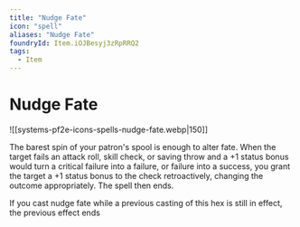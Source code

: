 ```yaml
---
title: "Nudge Fate"
icon: "spell"
aliases: "Nudge Fate"
foundryId: Item.iOJBesyj3zRpRRQ2
tags:
  - Item
---
```


# Nudge Fate
![[systems-pf2e-icons-spells-nudge-fate.webp|150]]

The barest spin of your patron's spool is enough to alter fate. When the target fails an attack roll, skill check, or saving throw and a +1 status bonus would turn a critical failure into a failure, or failure into a success, you grant the target a +1 status bonus to the check retroactively, changing the outcome appropriately. The spell then ends.

If you cast nudge fate while a previous casting of this hex is still in effect, the previous effect ends
